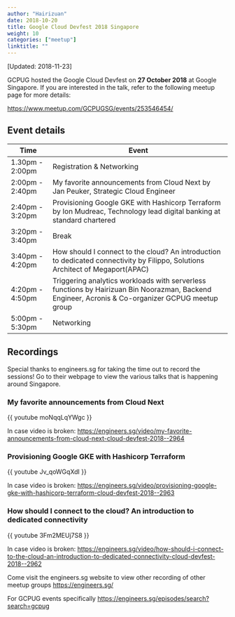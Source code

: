 ```yaml
---
author: "Hairizuan"
date: 2018-10-20
title: Google Cloud Devfest 2018 Singapore
weight: 10
categories: ["meetup"]
linktitle: ""
---
```


[Updated: 2018-11-23]

GCPUG hosted the Google Cloud Devfest on **27 October 2018** at Google Singapore. If you are interested in the talk, refer to the following meetup page for more details:

https://www.meetup.com/GCPUGSG/events/253546454/

## Event details

| Time            | Event                                                                                                                                                                                 |
| --------------- | ------------------------------------------------------------------------------------------------------------------------------------------------------------------------------------- |
| 1.30pm - 2:00pm | Registration & Networking                                                                                                                                                             |
| 2:00pm - 2:40pm | My favorite announcements from Cloud Next by                                                                                                     Jan Peuker, Strategic Cloud Engineer |
| 2:40pm - 3:20pm | Provisioning Google GKE with Hashicorp Terraform by Ion Mudreac, Technology lead digital banking at standard chartered                                                                |
| 3:20pm - 3:40pm | Break                                                                                                                                                                                 |
| 3:40pm - 4:20pm | How should I connect to the cloud? An introduction to dedicated connectivity by Filippo, Solutions Architect of Megaport(APAC)                                                        |
| 4:20pm - 4:50pm | Triggering analytics workloads with serverless functions by Hairizuan Bin Noorazman, Backend Engineer, Acronis & Co-organizer GCPUG meetup group                                      |
| 5:00pm - 5:30pm | Networking                                                                                                                                                                            |
## Recordings

Special thanks to engineers.sg for taking the time out to record the sessions! Go to their webpage to view the various talks that is happening around Singapore.

### My favorite announcements from Cloud Next

{{ youtube moNqqLqYWgc }}

In case video is broken: https://engineers.sg/video/my-favorite-announcements-from-cloud-next-cloud-devfest-2018--2964

### Provisioning Google GKE with Hashicorp Terraform 

{{ youtube Jv_qoWGqXdI }}

In case video is broken: 
https://engineers.sg/video/provisioning-google-gke-with-hashicorp-terraform-cloud-devfest-2018--2963

### How should I connect to the cloud? An introduction to dedicated connectivity

{{ youtube 3Fm2MEUj7S8 }}

In case video is broken:
https://engineers.sg/video/how-should-i-connect-to-the-cloud-an-introduction-to-dedicated-connectivity-cloud-devfest-2018--2962

Come visit the engineers.sg website to view other recording of other meetup groups
https://engineers.sg/

For GCPUG events specifically
https://engineers.sg/episodes/search?search=gcpug






